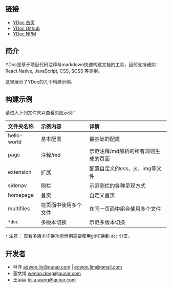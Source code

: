 ## 链接

- [YDoc 首页](http://ydoc.ymfe.tech/)
- [YDoc Github](https://github.com/YMFE/ydoc)
- [YDoc NPM](https://www.npmjs.com/package/ydoc)

## 简介

YDoc是基于项目代码注释与markdown快速构建文档的工具，目前支持诸如：React Native, JavaScript, CSS, SCSS 等类别。

这里展示了YDoc的几个构建示例。

## 构建示例

请进入下列文件夹以查看对应示例：

| 文件夹名称      | 示例内容         | 详情  |
| :-----------  |:-------------   | :-----|
| hello-world   | 基本配置         | 最基础的配置                           |
| page          | 注释/md         | 示范注释/md解析的所有规则生成的页面        |
| extension     | 扩展            | 配置自定义的css、js、img等文件           |
| sidenav       | 侧栏            | 示范侧栏的各种呈现方式                   |
| homepage      | 首页            | 自定义首页                             |
| multifiles    |在页面中使用多个文件| 在同一页面中组合使用多个文件              |
| `*doc`          | 多版本切换        | 示范多版本切换                        |

`*` 注意： 查看多版本切换功能示例需要使用git切换到 `doc` 分支。

## 开发者

* 林洋 <adwon.lin@qunar.com> | <edwon.lim@gmail.com>
* 董文博 <wenbo.dong@qunar.com>
* 王丽丽 <leila.wang@qunar.com>
